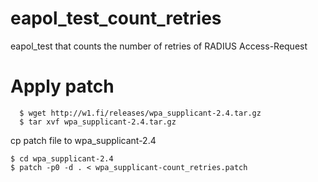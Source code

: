 # eapol_test_count_retries

eapol_test that counts the number of retries of RADIUS Access-Request

# Apply patch

```
  $ wget http://w1.fi/releases/wpa_supplicant-2.4.tar.gz   
  $ tar xvf wpa_supplicant-2.4.tar.gz   
```

cp patch file to wpa_supplicant-2.4

```
$ cd wpa_supplicant-2.4 
$ patch -p0 -d . < wpa_supplicant-count_retries.patch 
```


